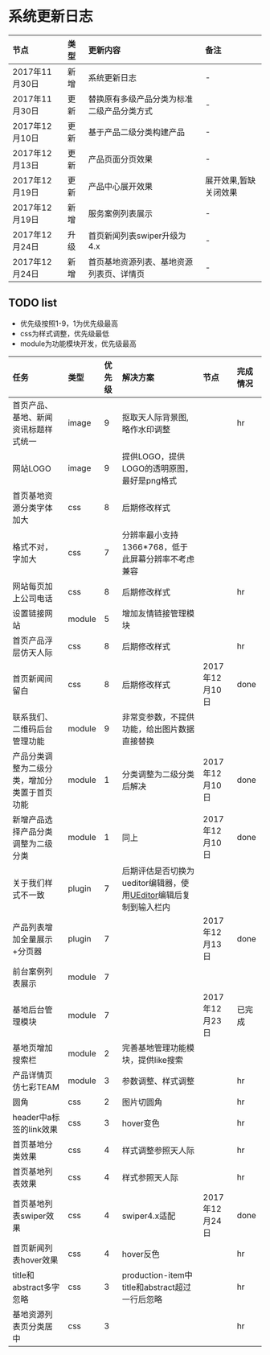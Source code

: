 
# 系统更新日志

|节点|类型|更新内容|备注|
|:---|:---|:---|:---|
|2017年11月30日|新增|系统更新日志|-|
|2017年11月30日|更新|替换原有多级产品分类为标准二级产品分类方式|-|
|2017年12月10日|更新|基于产品二级分类构建产品|-|
|2017年12月13日|更新|产品页面分页效果|-|
|2017年12月19日|更新|产品中心展开效果|展开效果,暂缺关闭效果|
|2017年12月19日|新增|服务案例列表展示|-|
|2017年12月24日|升级|首页新闻列表swiper升级为4.x|-|
|2017年12月24日|新增|首页基地资源列表、基地资源列表页、详情页|-	|

## TODO list
- 优先级按照1-9，1为优先级最高
- css为样式调整，优先级最低
- module为功能模块开发，优先级最高

|任务|类型|优先级|解决方案|节点|完成情况|
|:---|:---|:---|:---|:---|:---|
|首页产品、基地、新闻资讯标题样式统一|image|9|抠取天人际背景图,略作水印调整||hr|
|网站LOGO|image|9|提供LOGO，提供LOGO的透明原图，最好是png格式|||
|首页基地资源分类字体加大|css|8|后期修改样式|||
|格式不对，字加大|css|7|分辨率最小支持1366*768，低于此屏幕分辨率不考虑兼容|||
|网站每页加上公司电话|css|8|后期修改样式||hr|
|设置链接网站|module|5|增加友情链接管理模块|||
|首页产品浮层仿天人际|css|8|后期修改样式||hr|
|首页新闻间留白|css|8|后期修改样式|2017年12月10日|done|
|联系我们、二维码后台管理功能|module|9|非常变参数，不提供功能，给出图片数据直接替换|||
|产品分类调整为二级分类，增加分类置于首页功能|module|1|分类调整为二级分类后解决|2017年12月10日|done|
|新增产品选择产品分类调整为二级分类|module|1|同上|2017年12月10日|done|
|关于我们样式不一致|plugin|7|后期评估是否切换为ueditor编辑器，使用[UEditor](http://ueditor.baidu.com/website/umeditor.html)编辑后复制到输入栏内|||
|产品列表增加全量展示+分页器|plugin|7||2017年12月13日|done|
|前台案例列表展示|module|7|||
|基地后台管理模块|module|7||2017年12月23日|已完成|
|基地页增加搜索栏|module|2|完善基地管理功能模块，提供like搜索|||
|产品详情页仿七彩TEAM|module|3|参数调整、样式调整||hr|
|圆角|css|2|图片切圆角||hr|
|header中a标签的link效果|css|3|hover变色||hr|
|首页基地分类效果|css|4|样式调整参照天人际||hr|
|首页基地列表效果|css|4|样式参照天人际||hr|
|首页基地列表swiper效果|css|4|swiper4.x适配|2017年12月24日|done|
|首页新闻列表hover效果|css|4|hover反色||hr|
|title和abstract多字忽略|css|3|production-item中title和abstract超过一行后忽略||hr|
|基地资源列表页分类居中|css|3|||hr|
